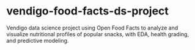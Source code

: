 # vendigo-food-facts-ds-project
Vendigo data science project using Open Food Facts to analyze and visualize nutritional profiles of popular snacks, with EDA, health grading, and predictive modeling.
